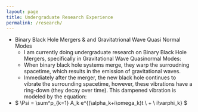 ```yaml
---
layout: page
title: Undergraduate Research Experience
permalink: /research/
---
```


- Binary Black Hole Mergers & and Gravitatrional Wave Quasi Normal Modes
	- I am currently doing undergraduate research on Binary Black Hole Mergers, specifically in Gravitational Wave Quasinormal Modes:
	- When binary black hole systems merge, they warp the surroudning spacetime, which results in the emission of gravitational waves.
	- Immediately after the merger, the new black hole continues to vibrate the surrounding spacetime, however, these vibrations have a ring-down (they decay over time). This dampened vibration is modeled 	by the equation:
 -  $ \Psi = \sum^p_{k=1} A_k e^{(\alpha_k+i\omega_k)t \ + \  i\varphi_k} $
